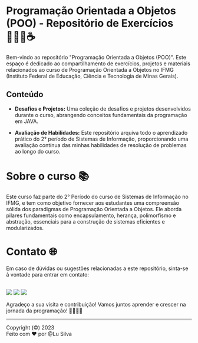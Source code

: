 <h1>Programação Orientada a Objetos (POO) - Repositório de Exercícios 👩🏻‍💻☕ </h1>

Bem-vindo ao repositório "Programação Orientada a Objetos (POO)". Este espaço é dedicado ao compartilhamento de exercícios, projetos e materiais relacionados ao curso de Programação Orientada a Objetos no IFMG (Instituto Federal de Educação, Ciência e Tecnologia de Minas Gerais).

<h2>Conteúdo</h2>

- <b>Desafios e Projetos:</b> Uma coleção de desafios e projetos desenvolvidos durante o curso, abrangendo conceitos fundamentais da programação em JAVA.

- <b>Avaliação de Habilidades:</b> Este repositório arquiva todo o aprendizado prático do 2° período de Sistemas de Informação, proporcionando uma avaliação contínua das minhas habilidades de resolução de problemas ao longo do curso.

<h1>Sobre o curso 📚</h1>

Este curso faz parte do 2° Período do curso de Sistemas de Informação no IFMG, e tem como objetivo fornecer aos estudantes uma compreensão sólida dos paradigmas de Programação Orientada a Objetos. Ele aborda pilares fundamentais como encapsulamento, herança, polimorfismo e abstração, essenciais para a construção de sistemas eficientes e modularizados.  

<h1> Contato 🌐</h1>
Em caso de dúvidas ou sugestões relacionadas a este repositório, sinta-se à vontade para entrar em contato:<br><br>
<p align="left">
  <a href="https://www.linkedin.com/in/ludmila-silva-s0097/" target="_blank"><img src="https://img.shields.io/badge/-LinkedIn-%230077B5?style=for-the-badge&logo=linkedin&logoColor=white"></a>
  <a href="mailto:lud.carina@gmail.com"><img src="https://img.shields.io/badge/Gmail-D14836?style=for-the-badge&logo=gmail&logoColor=white" target="_blank"></a>
  <a href="https://github.com/LuSilva710"><img src="https://img.shields.io/badge/GitHub-000000?style=for-the-badge&logo=github&logoColor=white target="_blank"></a>
</p>

Agradeço a sua visita e contribuição! Vamos juntos aprender e crescer na jornada da programação! 🚀👩🏻‍💻

---
Copyright (©) 2023 <br>
Feito com ♥ por @Lu Silva

